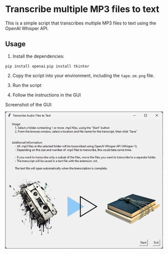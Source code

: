 # Transcribe multiple MP3 files to text

This is a simple script that transcribes multiple MP3 files to text using the OpenAI Whisper API.

## Usage

1. Install the dependencies:

`pip install openai`
`pip install tkinter`

2. Copy the script into your environment, including the `tape.sm.png` file.

3. Run the script

4. Follow the instructions in the GUI

Screenshot of the GUI:

![Screenshot of the GUI](https://github.com/HaroldMitts/transcriber/blob/main/screenshot.png)